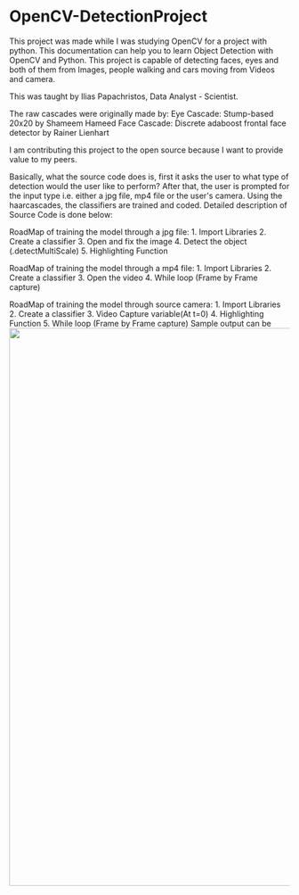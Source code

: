 # OpenCV-DetectionProject
 This project was made while I was studying OpenCV for a project with python.
 This documentation can help you to learn Object Detection with OpenCV and Python.
 This project is capable of detecting faces, eyes and both of them from Images, people
 walking and cars moving from Videos and camera.
 
 This was taught by 
 Ilias Papachristos, Data Analyst - Scientist.

 The raw cascades were originally made by:
   Eye Cascade: Stump-based 20x20 by Shameem Hameed
   Face Cascade: Discrete adaboost frontal face detector by Rainer Lienhart

 I am contributing this project to the open source because I want to provide value to my peers.

 Basically, what the source code does is, first it asks the user to what type of detection 
 would the user like to perform? After that, the user is prompted for the input type i.e. either
 a jpg file, mp4 file or the user's camera. Using the haarcascades, the classifiers are trained
 and coded. Detailed description of Source Code is done below:
 
 RoadMap of training the model through a jpg file:
      1. Import Libraries
      2. Create a classifier
      3. Open and fix the image
      4. Detect the object (.detectMultiScale)
      5. Highlighting Function
 
 RoadMap of training the model through a mp4 file:
      1. Import Libraries
      2. Create a classifier
      3. Open the video
      4. While loop (Frame by Frame capture)
 
 RoadMap of training the model through source camera:
      1. Import Libraries
      2. Create a classifier
      3. Video Capture variable(At t=0)
      4. Highlighting Function 
      5. While loop (Frame by Frame capture)
Sample output can be 
<img src="https://repository-images.githubusercontent.com/199413683/78bf3f00-bbcd-11e9-9704-2134ae6fe3f2" width=1000>
